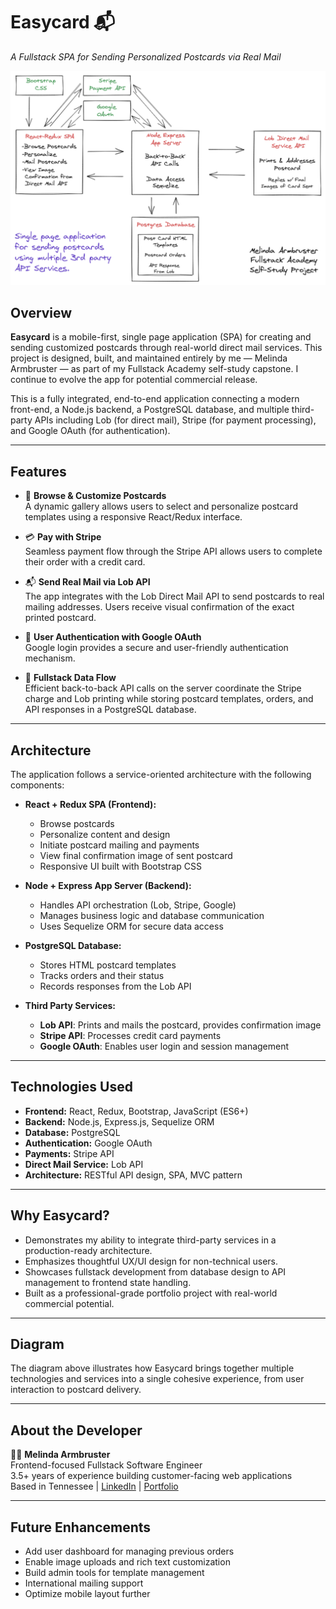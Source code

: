 # Easycard 📬  
*A Fullstack SPA for Sending Personalized Postcards via Real Mail*

![Easycard Architecture](public/images/stackathonWhiteBoard.png)

## Overview

**Easycard** is a mobile-first, single page application (SPA) for creating and sending customized postcards through real-world direct mail services. This project is designed, built, and maintained entirely by me — Melinda Armbruster — as part of my Fullstack Academy self-study capstone. I continue to evolve the app for potential commercial release.

This is a fully integrated, end-to-end application connecting a modern front-end, a Node.js backend, a PostgreSQL database, and multiple third-party APIs including Lob (for direct mail), Stripe (for payment processing), and Google OAuth (for authentication).

---

## Features

- 📸 **Browse & Customize Postcards**  
  A dynamic gallery allows users to select and personalize postcard templates using a responsive React/Redux interface.

- 💳 **Pay with Stripe**  
  Seamless payment flow through the Stripe API allows users to complete their order with a credit card.

- 📬 **Send Real Mail via Lob API**  
  The app integrates with the Lob Direct Mail API to send postcards to real mailing addresses. Users receive visual confirmation of the exact printed postcard.

- 🧠 **User Authentication with Google OAuth**  
  Google login provides a secure and user-friendly authentication mechanism.

- 🔄 **Fullstack Data Flow**  
  Efficient back-to-back API calls on the server coordinate the Stripe charge and Lob printing while storing postcard templates, orders, and API responses in a PostgreSQL database.

---

## Architecture

The application follows a service-oriented architecture with the following components:

- **React + Redux SPA (Frontend):**
  - Browse postcards
  - Personalize content and design
  - Initiate postcard mailing and payments
  - View final confirmation image of sent postcard
  - Responsive UI built with Bootstrap CSS

- **Node + Express App Server (Backend):**
  - Handles API orchestration (Lob, Stripe, Google)
  - Manages business logic and database communication
  - Uses Sequelize ORM for secure data access

- **PostgreSQL Database:**
  - Stores HTML postcard templates
  - Tracks orders and their status
  - Records responses from the Lob API

- **Third Party Services:**
  - **Lob API**: Prints and mails the postcard, provides confirmation image
  - **Stripe API**: Processes credit card payments
  - **Google OAuth**: Enables user login and session management

---

## Technologies Used

- **Frontend:** React, Redux, Bootstrap, JavaScript (ES6+)
- **Backend:** Node.js, Express.js, Sequelize ORM
- **Database:** PostgreSQL
- **Authentication:** Google OAuth
- **Payments:** Stripe API
- **Direct Mail Service:** Lob API
- **Architecture:** RESTful API design, SPA, MVC pattern

---

## Why Easycard?

- Demonstrates my ability to integrate third-party services in a production-ready architecture.
- Emphasizes thoughtful UX/UI design for non-technical users.
- Showcases fullstack development from database design to API management to frontend state handling.
- Built as a professional-grade portfolio project with real-world commercial potential.

---

## Diagram

The diagram above illustrates how Easycard brings together multiple technologies and services into a single cohesive experience, from user interaction to postcard delivery.

---

## About the Developer

👩‍💻 **Melinda Armbruster**  
Frontend-focused Fullstack Software Engineer  
3.5+ years of experience building customer-facing web applications  
Based in Tennessee | [LinkedIn](#) | [Portfolio](#)

---

## Future Enhancements

- Add user dashboard for managing previous orders
- Enable image uploads and rich text customization
- Build admin tools for template management
- International mailing support
- Optimize mobile layout further


